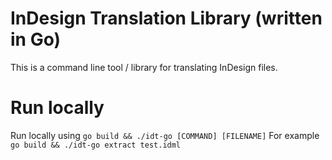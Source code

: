# InDesign Translation Library (written in Go)

This is a command line tool / library for translating InDesign files.

# Run locally

Run locally using ```go build && ./idt-go [COMMAND] [FILENAME]```
For example
```go build && ./idt-go extract test.idml```